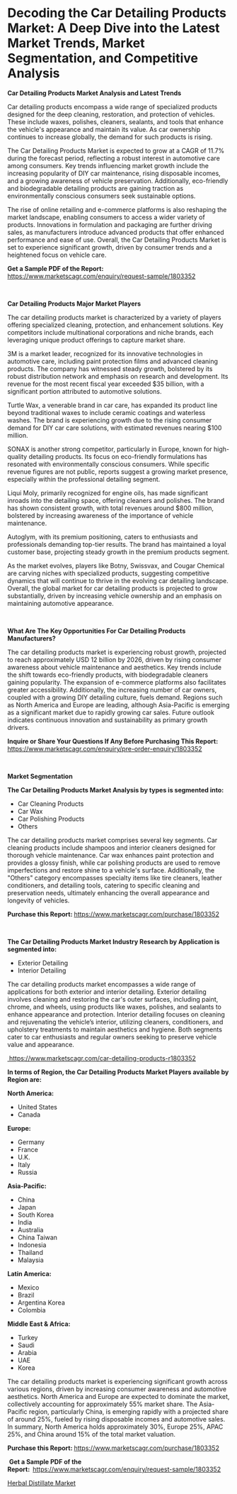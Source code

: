 <p><h1>Decoding the Car Detailing Products Market: A Deep Dive into the Latest Market Trends, Market Segmentation, and Competitive Analysis</h1></p><p><strong>Car Detailing Products Market Analysis and Latest Trends</strong></p>
<p><p>Car detailing products encompass a wide range of specialized products designed for the deep cleaning, restoration, and protection of vehicles. These include waxes, polishes, cleaners, sealants, and tools that enhance the vehicle's appearance and maintain its value. As car ownership continues to increase globally, the demand for such products is rising.</p><p>The Car Detailing Products Market is expected to grow at a CAGR of 11.7% during the forecast period, reflecting a robust interest in automotive care among consumers. Key trends influencing market growth include the increasing popularity of DIY car maintenance, rising disposable incomes, and a growing awareness of vehicle preservation. Additionally, eco-friendly and biodegradable detailing products are gaining traction as environmentally conscious consumers seek sustainable options.</p><p>The rise of online retailing and e-commerce platforms is also reshaping the market landscape, enabling consumers to access a wider variety of products. Innovations in formulation and packaging are further driving sales, as manufacturers introduce advanced products that offer enhanced performance and ease of use. Overall, the Car Detailing Products Market is set to experience significant growth, driven by consumer trends and a heightened focus on vehicle care.</p></p>
<p><strong>Get a Sample PDF of the Report:&nbsp;</strong> <a href="https://www.marketscagr.com/enquiry/request-sample/1803352?utm_campaign=2241&utm_medium=2&utm_source=Github&utm_content=ia&utm_term=15022025&utm_id=car-detailing-products">https://www.marketscagr.com/enquiry/request-sample/1803352</a></p>
<p>&nbsp;</p>
<p><strong>Car Detailing Products Major Market Players</strong></p>
<p><p>The car detailing products market is characterized by a variety of players offering specialized cleaning, protection, and enhancement solutions. Key competitors include multinational corporations and niche brands, each leveraging unique product offerings to capture market share.</p><p>3M is a market leader, recognized for its innovative technologies in automotive care, including paint protection films and advanced cleaning products. The company has witnessed steady growth, bolstered by its robust distribution network and emphasis on research and development. Its revenue for the most recent fiscal year exceeded $35 billion, with a significant portion attributed to automotive solutions.</p><p>Turtle Wax, a venerable brand in car care, has expanded its product line beyond traditional waxes to include ceramic coatings and waterless washes. The brand is experiencing growth due to the rising consumer demand for DIY car care solutions, with estimated revenues nearing $100 million.</p><p>SONAX is another strong competitor, particularly in Europe, known for high-quality detailing products. Its focus on eco-friendly formulations has resonated with environmentally conscious consumers. While specific revenue figures are not public, reports suggest a growing market presence, especially within the professional detailing segment.</p><p>Liqui Moly, primarily recognized for engine oils, has made significant inroads into the detailing space, offering cleaners and polishes. The brand has shown consistent growth, with total revenues around $800 million, bolstered by increasing awareness of the importance of vehicle maintenance.</p><p>Autoglym, with its premium positioning, caters to enthusiasts and professionals demanding top-tier results. The brand has maintained a loyal customer base, projecting steady growth in the premium products segment.</p><p>As the market evolves, players like Botny, Swissvax, and Cougar Chemical are carving niches with specialized products, suggesting competitive dynamics that will continue to thrive in the evolving car detailing landscape. Overall, the global market for car detailing products is projected to grow substantially, driven by increasing vehicle ownership and an emphasis on maintaining automotive appearance.</p></p>
<p>&nbsp;</p>
<p><strong>What Are The Key Opportunities For Car Detailing Products Manufacturers?</strong></p>
<p><p>The car detailing products market is experiencing robust growth, projected to reach approximately USD 12 billion by 2026, driven by rising consumer awareness about vehicle maintenance and aesthetics. Key trends include the shift towards eco-friendly products, with biodegradable cleaners gaining popularity. The expansion of e-commerce platforms also facilitates greater accessibility. Additionally, the increasing number of car owners, coupled with a growing DIY detailing culture, fuels demand. Regions such as North America and Europe are leading, although Asia-Pacific is emerging as a significant market due to rapidly growing car sales. Future outlook indicates continuous innovation and sustainability as primary growth drivers.</p></p>
<p><strong>Inquire or Share Your Questions If Any Before Purchasing This Report:</strong> <a href="https://www.marketscagr.com/enquiry/pre-order-enquiry/1803352?utm_campaign=2241&utm_medium=2&utm_source=Github&utm_content=ia&utm_term=15022025&utm_id=car-detailing-products">https://www.marketscagr.com/enquiry/pre-order-enquiry/1803352</a></p>
<p>&nbsp;</p>
<p><strong>Market Segmentation</strong></p>
<p><strong>The Car Detailing Products Market Analysis by types is segmented into:</strong></p>
<p><ul><li>Car Cleaning Products</li><li>Car Wax</li><li>Car Polishing Products</li><li>Others</li></ul></p>
<p><p>The car detailing products market comprises several key segments. Car cleaning products include shampoos and interior cleaners designed for thorough vehicle maintenance. Car wax enhances paint protection and provides a glossy finish, while car polishing products are used to remove imperfections and restore shine to a vehicle's surface. Additionally, the "Others" category encompasses specialty items like tire cleaners, leather conditioners, and detailing tools, catering to specific cleaning and preservation needs, ultimately enhancing the overall appearance and longevity of vehicles.</p></p>
<p><strong>Purchase this Report:&nbsp;</strong><a href="https://www.marketscagr.com/purchase/1803352?utm_campaign=2241&utm_medium=2&utm_source=Github&utm_content=ia&utm_term=15022025&utm_id=car-detailing-products">https://www.marketscagr.com/purchase/1803352</a></p>
<p>&nbsp;</p>
<p><strong>The Car Detailing Products Market Industry Research by Application is segmented into:</strong></p>
<p><ul><li>Exterior Detailing</li><li>Interior Detailing</li></ul></p>
<p><p>The car detailing products market encompasses a wide range of applications for both exterior and interior detailing. Exterior detailing involves cleaning and restoring the car's outer surfaces, including paint, chrome, and wheels, using products like waxes, polishes, and sealants to enhance appearance and protection. Interior detailing focuses on cleaning and rejuvenating the vehicle’s interior, utilizing cleaners, conditioners, and upholstery treatments to maintain aesthetics and hygiene. Both segments cater to car enthusiasts and regular owners seeking to preserve vehicle value and appearance.</p></p>
<p><a href="https://www.marketscagr.com/car-detailing-products-r1803352?utm_campaign=2241&utm_medium=2&utm_source=Github&utm_content=ia&utm_term=15022025&utm_id=car-detailing-products">&nbsp;https://www.marketscagr.com/car-detailing-products-r1803352</a></p>
<p><strong>In terms of Region, the Car Detailing Products Market Players available by Region are:</strong></p>
<p>
    <p> <strong> North America: </strong>
        <ul>
            <li>United States</li>
            <li>Canada</li>
        </ul>
        </p> 
    <p> <strong> Europe: </strong>
        <ul>
            <li>Germany</li>
            <li>France</li>
            <li>U.K.</li>
            <li>Italy</li>
            <li>Russia</li>
        </ul>
        </p> 
    <p> <strong> Asia-Pacific: </strong>
        <ul>
            <li>China</li>
            <li>Japan</li>
            <li>South Korea</li>
            <li>India</li>
            <li>Australia</li>
            <li>China Taiwan</li>
            <li>Indonesia</li>
            <li>Thailand</li>
            <li>Malaysia</li>
        </ul>
        </p> 
    <p> <strong> Latin America: </strong>
        <ul>
            <li>Mexico</li>
            <li>Brazil</li>
            <li>Argentina Korea</li>
            <li>Colombia</li>
        </ul>
        </p> 
    <p> <strong> Middle East & Africa: </strong>
        <ul>
            <li>Turkey</li>
            <li>Saudi</li>
            <li>Arabia</li>
            <li>UAE</li>
            <li>Korea</li>
        </ul>
    </p>
    </p>
<p><p>The car detailing products market is experiencing significant growth across various regions, driven by increasing consumer awareness and automotive aesthetics. North America and Europe are expected to dominate the market, collectively accounting for approximately 55% market share. The Asia-Pacific region, particularly China, is emerging rapidly with a projected share of around 25%, fueled by rising disposable incomes and automotive sales. In summary, North America holds approximately 30%, Europe 25%, APAC 25%, and China around 15% of the total market valuation.</p></p>
<p><strong>Purchase this Report: </strong><a href="https://www.marketscagr.com/purchase/1803352?utm_campaign=2241&utm_medium=2&utm_source=Github&utm_content=ia&utm_term=15022025&utm_id=car-detailing-products">https://www.marketscagr.com/purchase/1803352</a></p>
<p>&nbsp;<strong>Get a Sample PDF of the Report:&nbsp;&nbsp;</strong><a href="https://www.marketscagr.com/enquiry/request-sample/1803352?utm_campaign=2241&utm_medium=2&utm_source=Github&utm_content=ia&utm_term=15022025&utm_id=car-detailing-products">https://www.marketscagr.com/enquiry/request-sample/1803352</a></p>
<p><strong></strong></p>
<p><p><a href="https://github.com/edacruz6/Market-Research-Report-List-1/blob/main/herbal-distillate-market.md?utm_campaign=2241&utm_medium=2&utm_source=Github&utm_content=ia&utm_term=15022025&utm_id=car-detailing-products">Herbal Distillate Market</a></p></p>